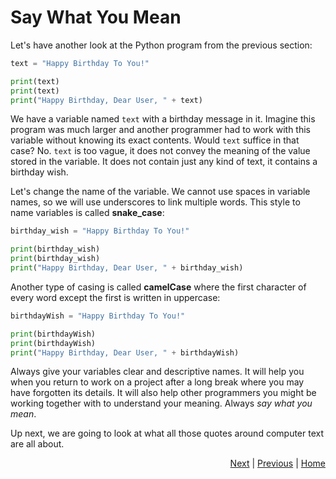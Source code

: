 # Say What You Mean

Let's have another look at the Python program from the previous section:
```python
text = "Happy Birthday To You!"

print(text)
print(text)
print("Happy Birthday, Dear User, " + text)
```

We have a variable named `text` with a birthday message in it. Imagine this program was much larger and another programmer had to work with this variable without knowing its exact contents. Would `text` suffice in that case? No. `text` is too vague, it does not convey the meaning of the value stored in the variable. It does not contain just any kind of text, it contains a birthday wish. 

Let's change the name of the variable. We cannot use spaces in variable names, so we will use underscores to link multiple words. This style to name variables is called **snake_case**:
```python
birthday_wish = "Happy Birthday To You!"

print(birthday_wish)
print(birthday_wish)
print("Happy Birthday, Dear User, " + birthday_wish)
```

Another type of casing is called **camelCase** where the first character of every word except the first is written in uppercase:
```python
birthdayWish = "Happy Birthday To You!"

print(birthdayWish)
print(birthdayWish)
print("Happy Birthday, Dear User, " + birthdayWish)
```

Always give your variables clear and descriptive names. It will help you when you return to work on a project after a long break where you may have forgotten its details. It will also help other programmers you might be working together with to understand your meaning. Always _say what you mean_.

Up next, we are going to look at what all those quotes around computer text are all about.

<div style="text-align: right">
<a href="comment.html">Next</a> | 
<a href="dont-repeat.html">Previous</a> | 
<a href="../index.html">Home</a>
</div>